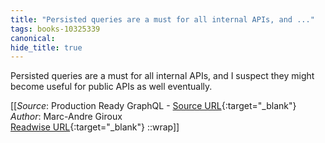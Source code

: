 ```yaml
---
title: "Persisted queries are a must for all internal APIs, and ..."
tags: books-10325339
canonical: 
hide_title: true
---
```


Persisted queries are a must for all internal APIs, and I suspect they might become useful for public APIs as well eventually.


[[_Source_: Production Ready GraphQL - [Source URL](){:target="_blank"}<br>
_Author_: Marc-Andre Giroux<br>
[Readwise URL](https://readwise.io/open/210672375){:target="_blank"}
::wrap]]